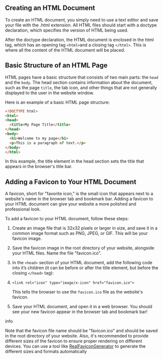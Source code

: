 ## Creating an HTML Document

To create an HTML document, you simply need to use a text editor and save your file with the .html extension. All HTML files should start with a doctype declaration, which specifies the version of HTML being used.

After the doctype declaration, the HTML document is enclosed in the html tag, which has an opening tag `<html>`and a closing tag `</html>`. This is where all the content of the HTML document will be placed.

## Basic Structure of an HTML Page

HTML pages have a basic structure that consists of two main parts: the `head` and the `body`. The head section contains information about the document, such as the page `title`, the tab icon, and other things that are not generally displayed to the user in the website window.

Here is an example of a basic HTML page structure:

```html
<!DOCTYPE html>
<html>
<head>
  <title>My Page Title</title>
</head>
<body>
  <h1>Welcome to my page</h1>
  <p>This is a paragraph of text.</p>
</body>
</html>
```

In this example, the title element in the head section sets the title that appears in the browser's title bar.

## Adding a Favicon to Your HTML Document

A favicon, short for "favorite icon," is the small icon that appears next to a website's name in the browser tab and bookmark bar. Adding a favicon to your HTML document can give your website a more polished and professional look.

To add a favicon to your HTML document, follow these steps:

1. Create an image file that is 32x32 pixels or larger in size, and save it in a common image format such as PNG, JPEG, or GIF. This will be your favicon image.
2. Save the favicon image in the root directory of your website, alongside your HTML files. Name the file "favicon.ico".
3. In the `<head>` section of your HTML document, add the following code into it’s children (it can be before or after the title element, but before the closing `</head>` tag):
4. `<link rel="icon" type="image/x-icon" href="favicon.ico">`
    
    This tells the browser to use the `favicon.ico` file as the website's favicon.
    
5. Save your HTML document, and open it in a web browser. You should see your new favicon appear in the browser tab and bookmark bar!

info

Note that the favicon file name should be "favicon.ico" and should be saved in the root directory of your website. Also, it's recommended to provide different sizes of the favicon to ensure proper rendering on different devices. You can use a tool like [RealFaviconGenerator](https://realfavicongenerator.net/) to generate the different sizes and formats automatically
